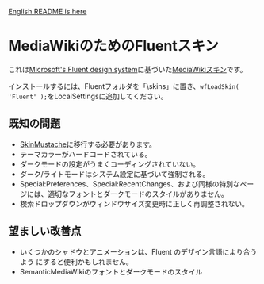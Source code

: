 [English README is here](https://github.com/immewnity/mediawiki-fluent/blob/main/README.md)

# MediaWikiのためのFluentスキン

これは[Microsoft's Fluent design system](https://en.wikipedia.org/wiki/Fluent_Design_System)に基づいた[MediaWikiスキン](https://www.mediawiki.org/wiki/Manual:Skins)です。

インストールするには、Fluentフォルダを「\skins」に置き、`wfLoadSkin( 'Fluent' );`をLocalSettingsに追加してください。

## 既知の問題

* [SkinMustache](https://www.mediawiki.org/wiki/Manual:How_to_make_a_MediaWiki_skin/Migrating_SkinTemplate_based_skins_to_SkinMustache)に移行する必要があります。
* テーマカラーがハードコードされている。
* ダークモードの設定がうまくコーディングされていない。
* ダーク/ライトモードはシステム設定に基づいて強制される。
* Special:Preferences、Special:RecentChanges、および同様の特別なページには、適切なフォントとダークモードのスタイルがありません。
* 検索ドロップダウンがウィンドウサイズ変更時に正しく再調整されない。

## 望ましい改善点

* いくつかのシャドウとアニメーションは、Fluent のデザイン言語により合うよう にすると便利かもしれません。
* SemanticMediaWikiのフォントとダークモードのスタイル
